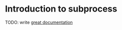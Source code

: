 # Introduction to subprocess

TODO: write [great documentation](http://jacobian.org/writing/what-to-write/)
